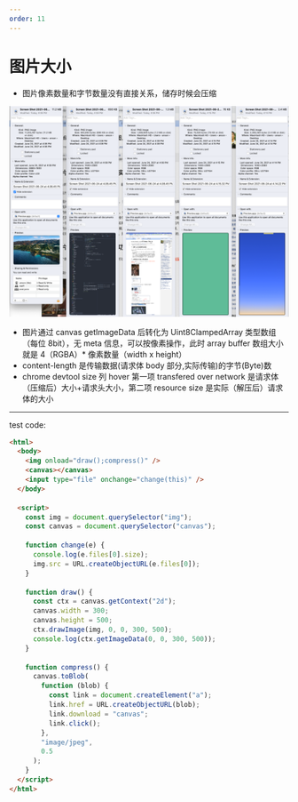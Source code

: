 ```yaml
---
order: 11
---
```


# 图片大小

- 图片像素数量和字节数量没有直接关系，储存时候会压缩

![image](../assets/images/2021-6-1.png)

- 图片通过 canvas getImageData 后转化为 Uint8ClampedArray 类型数组（每位 8bit），无 meta 信息，可以按像素操作，此时 array buffer 数组大小就是 4（RGBA）\* 像素数量（width x height）
- content-length 是传输数据(请求体 body 部分,实际传输)的字节(Byte)数
- chrome devtool size 列 hover 第一项 transfered over network 是请求体（压缩后）大小+请求头大小，第二项 resource size 是实际（解压后）请求体的大小

---

test code:

```html
<html>
  <body>
    <img onload="draw();compress()" />
    <canvas></canvas>
    <input type="file" onchange="change(this)" />
  </body>

  <script>
    const img = document.querySelector("img");
    const canvas = document.querySelector("canvas");

    function change(e) {
      console.log(e.files[0].size);
      img.src = URL.createObjectURL(e.files[0]);
    }

    function draw() {
      const ctx = canvas.getContext("2d");
      canvas.width = 300;
      canvas.height = 500;
      ctx.drawImage(img, 0, 0, 300, 500);
      console.log(ctx.getImageData(0, 0, 300, 500));
    }

    function compress() {
      canvas.toBlob(
        function (blob) {
          const link = document.createElement("a");
          link.href = URL.createObjectURL(blob);
          link.download = "canvas";
          link.click();
        },
        "image/jpeg",
        0.5
      );
    }
  </script>
</html>
```

